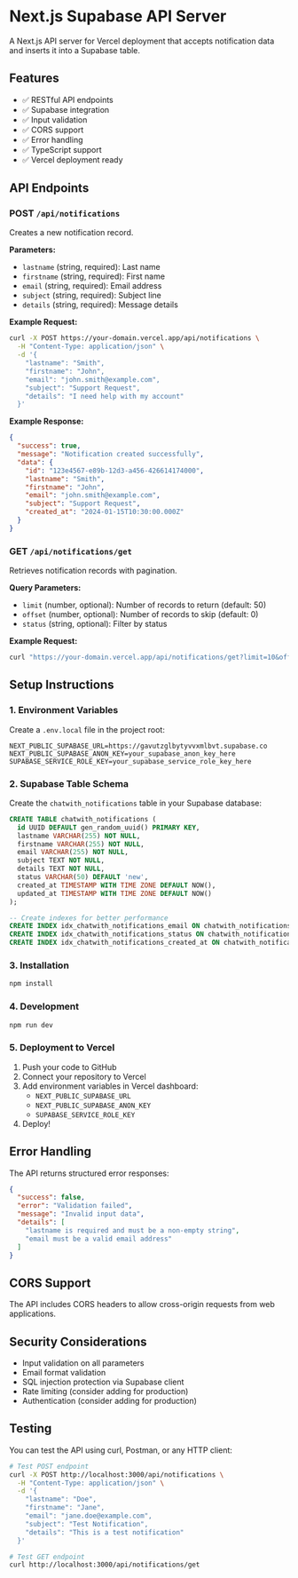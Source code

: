 # Next.js Supabase API Server

A Next.js API server for Vercel deployment that accepts notification data and inserts it into a Supabase table.

## Features

- ✅ RESTful API endpoints
- ✅ Supabase integration
- ✅ Input validation
- ✅ CORS support
- ✅ Error handling
- ✅ TypeScript support
- ✅ Vercel deployment ready

## API Endpoints

### POST `/api/notifications`
Creates a new notification record.

**Parameters:**
- `lastname` (string, required): Last name
- `firstname` (string, required): First name  
- `email` (string, required): Email address
- `subject` (string, required): Subject line
- `details` (string, required): Message details

**Example Request:**
```bash
curl -X POST https://your-domain.vercel.app/api/notifications \
  -H "Content-Type: application/json" \
  -d '{
    "lastname": "Smith",
    "firstname": "John",
    "email": "john.smith@example.com",
    "subject": "Support Request",
    "details": "I need help with my account"
  }'
```

**Example Response:**
```json
{
  "success": true,
  "message": "Notification created successfully",
  "data": {
    "id": "123e4567-e89b-12d3-a456-426614174000",
    "lastname": "Smith",
    "firstname": "John",
    "email": "john.smith@example.com",
    "subject": "Support Request",
    "created_at": "2024-01-15T10:30:00.000Z"
  }
}
```

### GET `/api/notifications/get`
Retrieves notification records with pagination.

**Query Parameters:**
- `limit` (number, optional): Number of records to return (default: 50)
- `offset` (number, optional): Number of records to skip (default: 0)
- `status` (string, optional): Filter by status

**Example Request:**
```bash
curl "https://your-domain.vercel.app/api/notifications/get?limit=10&offset=0"
```

## Setup Instructions

### 1. Environment Variables

Create a `.env.local` file in the project root:

```env
NEXT_PUBLIC_SUPABASE_URL=https://gavutzglbytyvvxmlbvt.supabase.co
NEXT_PUBLIC_SUPABASE_ANON_KEY=your_supabase_anon_key_here
SUPABASE_SERVICE_ROLE_KEY=your_supabase_service_role_key_here
```

### 2. Supabase Table Schema

Create the `chatwith_notifications` table in your Supabase database:

```sql
CREATE TABLE chatwith_notifications (
  id UUID DEFAULT gen_random_uuid() PRIMARY KEY,
  lastname VARCHAR(255) NOT NULL,
  firstname VARCHAR(255) NOT NULL,
  email VARCHAR(255) NOT NULL,
  subject TEXT NOT NULL,
  details TEXT NOT NULL,
  status VARCHAR(50) DEFAULT 'new',
  created_at TIMESTAMP WITH TIME ZONE DEFAULT NOW(),
  updated_at TIMESTAMP WITH TIME ZONE DEFAULT NOW()
);

-- Create indexes for better performance
CREATE INDEX idx_chatwith_notifications_email ON chatwith_notifications(email);
CREATE INDEX idx_chatwith_notifications_status ON chatwith_notifications(status);
CREATE INDEX idx_chatwith_notifications_created_at ON chatwith_notifications(created_at);
```

### 3. Installation

```bash
npm install
```

### 4. Development

```bash
npm run dev
```

### 5. Deployment to Vercel

1. Push your code to GitHub
2. Connect your repository to Vercel
3. Add environment variables in Vercel dashboard:
   - `NEXT_PUBLIC_SUPABASE_URL`
   - `NEXT_PUBLIC_SUPABASE_ANON_KEY`
   - `SUPABASE_SERVICE_ROLE_KEY`
4. Deploy!

## Error Handling

The API returns structured error responses:

```json
{
  "success": false,
  "error": "Validation failed",
  "message": "Invalid input data",
  "details": [
    "lastname is required and must be a non-empty string",
    "email must be a valid email address"
  ]
}
```

## CORS Support

The API includes CORS headers to allow cross-origin requests from web applications.

## Security Considerations

- Input validation on all parameters
- Email format validation
- SQL injection protection via Supabase client
- Rate limiting (consider adding for production)
- Authentication (consider adding for production)

## Testing

You can test the API using curl, Postman, or any HTTP client:

```bash
# Test POST endpoint
curl -X POST http://localhost:3000/api/notifications \
  -H "Content-Type: application/json" \
  -d '{
    "lastname": "Doe",
    "firstname": "Jane",
    "email": "jane.doe@example.com",
    "subject": "Test Notification",
    "details": "This is a test notification"
  }'

# Test GET endpoint
curl http://localhost:3000/api/notifications/get
```
